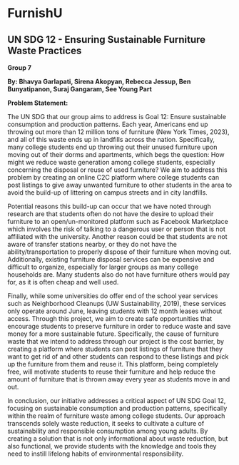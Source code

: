 # FurnishU

## UN SDG 12 - Ensuring Sustainable Furniture Waste Practices
**Group 7**

**By: Bhavya Garlapati, Sirena Akopyan, Rebecca Jessup, Ben Bunyatipanon, Suraj Gangaram, See Young Part**

**Problem Statement:**

The UN SDG that our group aims to address is Goal 12: Ensure sustainable consumption and production patterns. Each year, Americans end up throwing out more than 12 million tons of furniture (New York Times, 2023), and all of this waste ends up in landfills across the nation. Specifically, many college students end up throwing out their unused furniture upon moving out of their dorms and apartments, which begs the question: How might we reduce waste generation among college students, especially concerning the disposal or reuse of used furniture? We aim to address this problem by creating an online C2C platform where college students can post listings to give away unwanted furniture to other students in the area to avoid the build-up of littering on campus streets and in city landfills. 

Potential reasons this build-up can occur that we have noted through research are that students often do not have the desire to upload their furniture to an open/un-monitored platform such as Facebook Marketplace which involves the risk of talking to a dangerous user or person that is not affiliated with the university. Another reason could be that students are not aware of transfer stations nearby, or they do not have the ability/transportation to properly dispose of their furniture when moving out. Additionally, existing furniture disposal services can be expensive and difficult to organize, especially for larger groups as many college households are. Many students also do not have furniture others would pay for, as it is often cheap and well used. 
    
Finally, while some universities do offer end of the school year services such as Neighborhood Cleanups (UW Sustainability, 2019), these services only operate around June, leaving students with 12 month leases without access. Through this project, we aim to create safe opportunities that encourage students to preserve furniture in order to reduce waste and save money for a more sustainable future.  Specifically, the cause of furniture waste that we intend to address through our project is the cost barrier, by creating a platform where students can post listings of furniture that they want to get rid of and other students can respond to these listings and pick up the furniture from them and reuse it. This platform, being completely free, will motivate students to reuse their furniture and help reduce the amount of furniture that is thrown away every year as students move in and out. 

In conclusion, our initiative addresses a critical aspect of UN SDG Goal 12, focusing on sustainable consumption and production patterns, specifically within the realm of furniture waste among college students. Our approach transcends solely waste reduction, it seeks to cultivate a culture of sustainability and responsible consumption among young adults. By creating a solution that is not only informational about waste reduction, but also functional, we provide students with the knowledge and tools they need to instill lifelong habits of environmental responsibility. 




